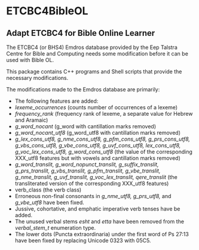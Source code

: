 # ETCBC4BibleOL

## Adapt ETCBC4 for Bible Online Learner


The ETCBC4 (or BHS4) Emdros database provided by the Eep Talstra Centre for Bible and Computing
needs some modification before it can be used with Bible OL.

This package contains C++ programs and Shell scripts that provide the necessary modifications.

The modifications made to the Emdros database are primarily:


*  The following features are added:
  * *lexeme_occurrences* (counts number of occurrences of a lexeme)
  * *frequency_rank* (frequency rank of lexeme, a separate value for Hebrew and Aramaic)
  * *g_word_nocant* (g_word with cantillation marks removed)
  * *g_word_nocant_utf8* (g_word_utf8 with cantillation marks removed)
  * *g_lex_cons_utf8, g_nme_cons_utf8, g_pfm_cons_utf8, g_prs_cons_utf8, g_vbs_cons_utf8, g_vbe_cons_utf8, g_uvf_cons_utf8, lex_cons_utf8, g_voc_lex_cons_utf8, g_word_cons_utf8* (the value of the corresponding XXX_utf8 features but with vowels and cantillation marks removed)
  * *g_word_translit, g_word_nopunct_translit, g_suffix_translit, g_prs_translit, g_vbs_translit, g_pfm_translit, g_vbe_translit, g_nme_translit, g_uvf_translit, g_voc_lex_translit, qere_translit* (the transliterated version of the corresponding XXX_utf8 features)
  * verb_class (the verb class)
* Erroneous non-final consonants in *g_nme_utf8, g_prs_utf8,* and *g_vbe_utf8* have been fixed.
* Jussive, cohortative, and emphatic imperative verb tenses have be added.
* The unused verbal stems *esht* and *etta* have been removed from the *verbal_stem_t* enumeration type.
* The lower dots (Puncta extraordinaria) under the first word of Ps 27:13 have been fixed by replacing Unicode 0323 with 05C5.
